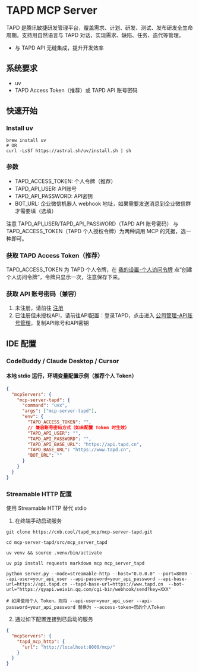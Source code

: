 # TAPD MCP Server

TAPD 是腾讯敏捷研发管理平台，覆盖需求、计划、研发、测试、发布研发全生命周期。支持用自然语言与 TAPD 对话，实现需求、缺陷、任务、迭代等管理。

* 与 TAPD API 无缝集成，提升开发效率

## 系统要求

* uv
* TAPD Access Token（推荐）或 TAPD API 账号密码

## 快速开始
### Install uv
```
brew install uv
# OR
curl -LsSf https://astral.sh/uv/install.sh | sh
```

### 参数
- TAPD_ACCESS_TOKEN: 个人令牌（推荐）
- TAPD_API_USER: API账号 
- TAPD_API_PASSWORD: API密钥 
- BOT_URL: 企业微信机器人 webhook 地址，如果需要发送消息到企业微信群才需要填（选填）

注意 TAPD_API_USER/TAPD_API_PASSWORD（TAPD API 账号密码） 与 TAPD_ACCESS_TOKEN（TAPD 个人授权令牌）为两种调用 MCP 的凭据，选一种即可。


### 获取 TAPD Access Token（推荐）
TAPD_ACCESS_TOKEN 为 TAPD 个人令牌，在 [我的设置-个人访问令牌](https://www.tapd.cn/personal_settings/index?tab=personal_token)  点“创建个人访问令牌”，令牌只显示一次，注意保存下来。

### 获取 API 账号密码（兼容）

1. 未注册，请前往 [注册](https://www.tapd.cn?from_partner=copilot&source=tapd_operation_copilot)
2. 已注册但未授权API，请前往API配置：登录TAPD，点击进入 [公司管理-API账号管理](https://www.tapd.cn/open_platform/open_api_redirect?from_partner=copilot&source=tapd_operation_copilot)，复制API账号和API密钥


## IDE 配置
### CodeBuddy / Claude Desktop / Cursor
#### 本地 stdio 运行，环境变量配置示例（推荐个人 Token）
```json
{
  "mcpServers": {
    "mcp-server-tapd": {
      "command": "uvx",
      "args": ["mcp-server-tapd"],
      "env": {
        "TAPD_ACCESS_TOKEN": "",
        // 兼容账号密码方式（如未配置 Token 时生效）
        "TAPD_API_USER": "",
        "TAPD_API_PASSWORD": "",
        "TAPD_API_BASE_URL": "https://api.tapd.cn",
        "TAPD_BASE_URL": "https://www.tapd.cn",
        "BOT_URL": ""
      }
    }
  }
}
```


### Streamable HTTP 配置
使用 Streamable HTTP 替代 stdio
1. 在终端手动启动服务
```
git clone https://cnb.cool/tapd_mcp/mcp-server-tapd.git

cd mcp-server-tapd/src/mcp_server_tapd

uv venv && source .venv/bin/activate

uv pip install requests markdown mcp mcp_server_tapd

python server.py --mode=streamable-http --host="0.0.0.0" --port=8000 --api-user=your_api_user --api-password=your_api_password --api-base-url=https://api.tapd.cn --tapd-base-url=https://www.tapd.cn  --bot-url="https://qyapi.weixin.qq.com/cgi-bin/webhook/send?key=XXX"

# 如果使用个人 Token，则将 --api-user=your_api_user --api-password=your_api_password 替换为 --access-token=您的个人Token

```

2. 通过如下配置连接到已启动的服务
```json
{
  "mcpServers": {
    "tapd_mcp_http": {
      "url": "http://localhost:8000/mcp/"
    }
  }
}
```
